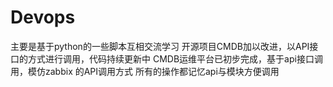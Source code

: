 # Devops
主要是基于python的一些脚本互相交流学习
开源项目CMDB加以改进，以API接口的方式进行调用，代码持续更新中
CMDB运维平台已初步完成，基于api接口调用，模仿zabbix 的API调用方式
所有的操作都记忆api与模块方便调用
